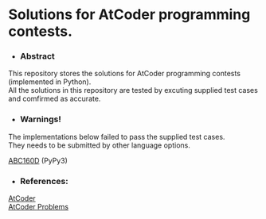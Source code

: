 # Solutions for AtCoder programming contests.
- ### Abstract  
This repository stores the solutions for AtCoder programming contests (implemented in Python).  
All the solutions in this repository are tested by excuting supplied test cases and comfirmed as accurate. 

- ### Warnings! 
The implementations below failed to pass the supplied test cases.  
They needs to be submitted by other language options.  
  
 [ABC160D](https://github.com/kttaroha/AtCoder/blob/master/src/ABC1xx/ABC16x/ABC160/ABC160D.py) (PyPy3)

- ### References:
[AtCoder](https://atcoder.jp/home)  
[AtCoder Problems](https://kenkoooo.com/atcoder/#/table/)
